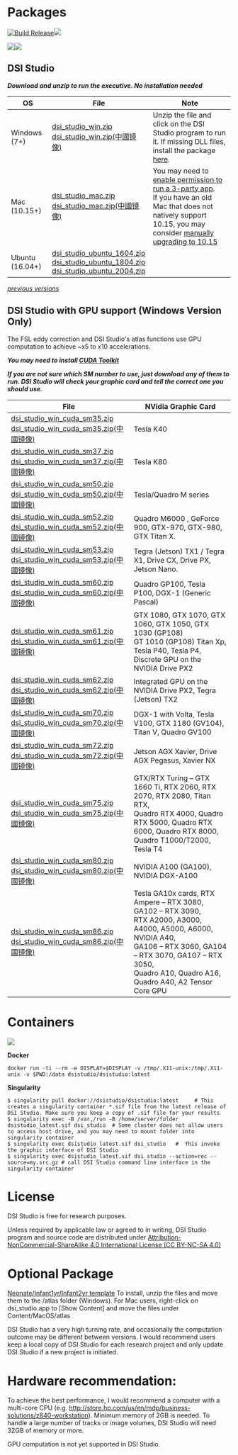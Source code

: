# Packages

[![Build Release](https://github.com/frankyeh/DSI-Studio/actions/workflows/build_release.yml/badge.svg)](https://github.com/frankyeh/DSI-Studio/actions/workflows/build_release.yml)<a href="https://github.com/frankyeh/DSI-Studio/commits/master"><img src="https://img.shields.io/github/last-commit/frankyeh/DSI-Studio"></a>

<a href="https://github.com/frankyeh/DSI-Studio/releases"><img src="https://img.shields.io/github/v/release/frankyeh/DSI-Studio"></a><a href="https://github.com/frankyeh/DSI-Studio/releases"><img src="https://img.shields.io/github/downloads/frankyeh/DSI-STUDIO/total?style=social"></a>

## DSI Studio

***Download and unzip to run the executive. No installation needed***

| OS      | File     | Note      |
|------|----------|-------|
|  Windows (7+)  |  [dsi_studio_win.zip](https://github.com/frankyeh/DSI-Studio/releases/download/2021.12.03/dsi_studio_win.zip)<br />[dsi_studio_win.zip(中國镜像)](https://github.com.cnpmjs.org/frankyeh/DSI-Studio/releases/download/2021.12.03/dsi_studio_win.zip) |  Unzip the file and click on the DSI Studio program to run it. If missing DLL files, install the package [here](https://support.microsoft.com/en-us/help/3179560/update-for-visual-c-2013-and-visual-c-redistributable-package). |
|  Mac (10.15+)      |  [dsi_studio_mac.zip](https://github.com/frankyeh/DSI-Studio/releases/download/2021.12.03/dsi_studio_macos-10.15.zip)<br />[dsi_studio_mac.zip(中國镜像)](https://github.com.cnpmjs.org/frankyeh/DSI-Studio/releases/download/2021.12.03/dsi_studio_macos-10.15.zip)  | You may need to [enable permission to run a 3-party app](http://mac-how-to.wonderhowto.com/how-to/open-third-party-apps-from-unidentified-developers-mac-os-x-0158095/). <br> If you have an old Mac that does not natively support 10.15, you may consider [manually upgrading to 10.15](http://dosdude1.com/catalina)  |
|  Ubuntu (16.04+)   |  [dsi_studio_ubuntu_1604.zip](https://github.com/frankyeh/DSI-Studio/releases/download/2021.12.03/dsi_studio_ubuntu_1604.zip)<br />[dsi_studio_ubuntu_1804.zip](https://github.com/frankyeh/DSI-Studio/releases/download/2021.12.03/dsi_studio_ubuntu_1804.zip)<br />[dsi_studio_ubuntu_2004.zip](https://github.com/frankyeh/DSI-Studio/releases/download/2021.12.03/dsi_studio_ubuntu_2004.zip) | |

*[previous versions](https://www.dropbox.com/sh/ectib64vhctkl8b/AADBRYp_aPLEuAOdNw393tO-a?dl=0)*



## DSI Studio with GPU support (Windows Version Only)

The FSL eddy correction and DSI Studio's atlas functions use GPU computation to achieve ~x5 to x10 accelerations.

***You may need to install [CUDA Toolkit](https://developer.nvidia.com/cuda-downloads?target_os=Windows&target_arch=x86_64&target_version=10&target_type=exe_network)***

***If you are not sure which SM number to use, just download any of them to run. DSI Studio will check your graphic card and tell the correct one you should use.*** 

| File | NVidia Graphic Card|
|------|--------------------|
|  [dsi_studio_win_cuda_sm35.zip](https://github.com/frankyeh/DSI-Studio/releases/download/2021.12.03/dsi_studio_win_cuda_sm35.zip)<br />[dsi_studio_win_cuda_sm35.zip(中國镜像)](https://github.com.cnpmjs.org/frankyeh/DSI-Studio/releases/download/2021.12.03/dsi_studio_win_cuda_sm35.zip) | Tesla K40 |
|  [dsi_studio_win_cuda_sm37.zip](https://github.com/frankyeh/DSI-Studio/releases/download/2021.12.03/dsi_studio_win_cuda_sm37.zip)<br />[dsi_studio_win_cuda_sm37.zip(中國镜像)](https://github.com.cnpmjs.org/frankyeh/DSI-Studio/releases/download/2021.12.03/dsi_studio_win_cuda_sm37.zip) | Tesla K80 |
|  [dsi_studio_win_cuda_sm50.zip](https://github.com/frankyeh/DSI-Studio/releases/download/2021.12.03/dsi_studio_win_cuda_sm50.zip)<br />[dsi_studio_win_cuda_sm50.zip(中國镜像)](https://github.com.cnpmjs.org/frankyeh/DSI-Studio/releases/download/2021.12.03/dsi_studio_win_cuda_sm50.zip) | Tesla/Quadro M series |
|  [dsi_studio_win_cuda_sm52.zip](https://github.com/frankyeh/DSI-Studio/releases/download/2021.12.03/dsi_studio_win_cuda_sm52.zip)<br />[dsi_studio_win_cuda_sm52.zip(中國镜像)](https://github.com.cnpmjs.org/frankyeh/DSI-Studio/releases/download/2021.12.03/dsi_studio_win_cuda_sm52.zip) | Quadro M6000 , GeForce 900, GTX-970, GTX-980, GTX Titan X.  | 
|  [dsi_studio_win_cuda_sm53.zip](https://github.com/frankyeh/DSI-Studio/releases/download/2021.12.03/dsi_studio_win_cuda_sm53.zip)<br />[dsi_studio_win_cuda_sm53.zip(中國镜像)](https://github.com.cnpmjs.org/frankyeh/DSI-Studio/releases/download/2021.12.03/dsi_studio_win_cuda_sm53.zip) | Tegra (Jetson) TX1 / Tegra X1, Drive CX, Drive PX, Jetson Nano. |
|  [dsi_studio_win_cuda_sm60.zip](https://github.com/frankyeh/DSI-Studio/releases/download/2021.12.03/dsi_studio_win_cuda_sm60.zip)<br />[dsi_studio_win_cuda_sm60.zip(中國镜像)](https://github.com.cnpmjs.org/frankyeh/DSI-Studio/releases/download/2021.12.03/dsi_studio_win_cuda_sm60.zip) | Quadro GP100, Tesla P100, DGX-1 (Generic Pascal) |
|  [dsi_studio_win_cuda_sm61.zip](https://github.com/frankyeh/DSI-Studio/releases/download/2021.12.03/dsi_studio_win_cuda_sm61.zip)<br />[dsi_studio_win_cuda_sm61.zip(中國镜像)](https://github.com.cnpmjs.org/frankyeh/DSI-Studio/releases/download/2021.12.03/dsi_studio_win_cuda_sm61.zip) | GTX 1080, GTX 1070, GTX 1060, GTX 1050, GTX 1030 (GP108) <br> GT 1010 (GP108) Titan Xp, Tesla P40, Tesla P4, Discrete GPU on the NVIDIA Drive PX2 |
|  [dsi_studio_win_cuda_sm62.zip](https://github.com/frankyeh/DSI-Studio/releases/download/2021.12.03/dsi_studio_win_cuda_sm62.zip)<br />[dsi_studio_win_cuda_sm62.zip(中國镜像)](https://github.com.cnpmjs.org/frankyeh/DSI-Studio/releases/download/2021.12.03/dsi_studio_win_cuda_sm62.zip) | Integrated GPU on the NVIDIA Drive PX2, Tegra (Jetson) TX2 | 
|  [dsi_studio_win_cuda_sm70.zip](https://github.com/frankyeh/DSI-Studio/releases/download/2021.12.03/dsi_studio_win_cuda_sm70.zip)<br />[dsi_studio_win_cuda_sm70.zip(中國镜像)](https://github.com.cnpmjs.org/frankyeh/DSI-Studio/releases/download/2021.12.03/dsi_studio_win_cuda_sm70.zip) | DGX-1 with Volta, Tesla V100, GTX 1180 (GV104), Titan V, Quadro GV100 |
|  [dsi_studio_win_cuda_sm72.zip](https://github.com/frankyeh/DSI-Studio/releases/download/2021.12.03/dsi_studio_win_cuda_sm72.zip)<br />[dsi_studio_win_cuda_sm72.zip(中國镜像)](https://github.com.cnpmjs.org/frankyeh/DSI-Studio/releases/download/2021.12.03/dsi_studio_win_cuda_sm72.zip) | Jetson AGX Xavier, Drive AGX Pegasus, Xavier NX |
|  [dsi_studio_win_cuda_sm75.zip](https://github.com/frankyeh/DSI-Studio/releases/download/2021.12.03/dsi_studio_win_cuda_sm75.zip)<br />[dsi_studio_win_cuda_sm75.zip(中國镜像)](https://github.com.cnpmjs.org/frankyeh/DSI-Studio/releases/download/2021.12.03/dsi_studio_win_cuda_sm75.zip) | GTX/RTX Turing – GTX 1660 Ti, RTX 2060, RTX 2070, RTX 2080, Titan RTX, <br> Quadro RTX 4000, Quadro RTX 5000, Quadro RTX 6000, Quadro RTX 8000, Quadro T1000/T2000, Tesla T4 |
|  [dsi_studio_win_cuda_sm80.zip](https://github.com/frankyeh/DSI-Studio/releases/download/2021.12.03/dsi_studio_win_cuda_sm80.zip)<br />[dsi_studio_win_cuda_sm80.zip(中國镜像)](https://github.com.cnpmjs.org/frankyeh/DSI-Studio/releases/download/2021.12.03/dsi_studio_win_cuda_sm80.zip) | NVIDIA A100 (GA100), NVIDIA DGX-A100 |
|  [dsi_studio_win_cuda_sm86.zip](https://github.com/frankyeh/DSI-Studio/releases/download/2021.12.03/dsi_studio_win_cuda_sm86.zip)<br />[dsi_studio_win_cuda_sm86.zip(中國镜像)](https://github.com.cnpmjs.org/frankyeh/DSI-Studio/releases/download/2021.12.03/dsi_studio_win_cuda_sm86.zip) | Tesla GA10x cards, RTX Ampere – RTX 3080, GA102 – RTX 3090,<br> RTX A2000, A3000, A4000, A5000, A6000, NVIDIA A40,<br> GA106 – RTX 3060, GA104 – RTX 3070, GA107 – RTX 3050, <br> Quadro A10, Quadro A16, Quadro A40, A2 Tensor Core GPU |

# Containers

<a href="https://hub.docker.com/repository/docker/dsistudio/dsistudio"><img src="https://img.shields.io/docker/cloud/build/dsistudio/dsistudio"></a>

**Docker**

```
docker run -ti --rm -e DISPLAY=$DISPLAY -v /tmp/.X11-unix:/tmp/.X11-unix -v $PWD:/data dsistudio/dsistudio:latest
```

**Singularity**
     
```
$ singularity pull docker://dsistudio/dsistudio:latest     # This creates a singularity container *.sif file from the latest release of DSI Studio. Make sure you keep a copy of .sif file for your results
$ singularity exec -B /var,/run -B /home/server/folder dsistudio_latest.sif dsi_studio  # Some cluster does not allow users to access host drive, and you may need to mount folder into singularity container
$ singularity exec dsistudio_latest.sif dsi_studio   #  This invoke the graphic interface of DSI Studio 
$ singularity exec dsistudio_latest.sif dsi_studio --action=rec --source=my.src.gz # call DSI Studio command line interface in the singularity container  
```

# License

DSI Studio is free for research purposes.

Unless required by applicable law or agreed to in writing, DSI Studio program and source code are distributed under [Attribution-NonCommercial-ShareAlike 4.0 International License (CC BY-NC-SA 4.0)](https://creativecommons.org/licenses/by-nc-sa/4.0/legalcode)

# Optional Package

[Neonate/Infant1yr/Infant2yr template](https://pitt-my.sharepoint.com/:u:/g/personal/yehfc_pitt_edu/ERCWcDXswqJOgFj8xUqyPwYBBhHquH-JsdWHBIcRlcOi6g?e=SkwWd4) 
To install, unzip the files and move them to the /atlas folder (Windows). For Mac users, right-click on dsi_studio.app to [Show Content] and move the files under Content/MacOS/atlas

DSI Studio has a very high turning rate, and occasionally the computation outcome may be different between versions. I would recommend users keep a local copy of DSI Studio for each research project and only update DSI Studio if a new project is initiated.

# Hardware recommendation:

To achieve the best performance, I would recommend a computer with a multi-core CPU (e.g. http://store.hp.com/us/en/mdp/business-solutions/z840-workstation). Minimum memory of 2GB is needed. To handle a large number of tracks or image volumes, DSI Studio will need 32GB of memory or more. 

GPU computation is not yet supported in DSI Studio. 
